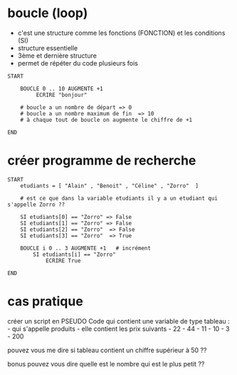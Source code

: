 # boucle (loop)

- c'est une structure comme les fonctions (FONCTION) et les conditions (SI)
- structure essentielle 
- 3ème et dernière structure 
- permet de répéter du code plusieurs fois 

```
START
    
    BOUCLE 0 .. 10 AUGMENTE +1
         ECRIRE "bonjour"
    
    # boucle a un nombre de départ => 0
    # boucle a un nombre maximum de fin  => 10
    # à chaque tout de boucle on augmente le chiffre de +1

END
```

# créer programme de recherche


```
START
    etudiants = [ "Alain" , "Benoit" , "Céline" , "Zorro"  ]

    # est ce que dans la variable etudiants il y a un etudiant qui s'appelle Zorro ?? 

    SI etudiants[0] == "Zorro" => False
    SI etudiants[1] == "Zorro" => False
    SI etudiants[2] == "Zorro"  => False 
    SI etudiants[3] == "Zorro"  => True 

    BOUCLE i 0 .. 3 AUGMENTE +1   # incrément
        SI etudiants[i] == "Zorro"
            ECRIRE True 

END
```


# cas pratique

créer un script en PSEUDO Code qui contient une variable de type tableau :
    - qui s'appelle produits 
    - elle contient les prix suivants
        - 22
        - 44
        - 11
        - 10
        - 3
        - 200

pouvez vous me dire si tableau contient un chiffre supérieur à 50 ??

bonus
pouvez vous dire quelle est le nombre qui est le plus petit ??
